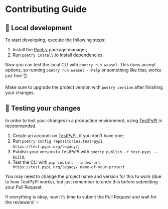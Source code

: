 # Contributing Guide

## 🚧 Local development

To start developing, execute the following steps:

1. Install the [Poetry](https://python-poetry.org/) package manager;
2. Run `poetry install` to install dependencies.

Now you can test the local CLI with `poetry run weasel`. This does accept options, so running `poetry run weasel --help` or something like that, works just fine 👌.

Make sure to upgrade the project version with `poetry version` after finishing your changes. 

## 🚀 Testing your changes

In order to test your changes in a production environment, using [TestPyPI](https://test.pypi.org/) is recommended.

1. Create an account on [TestPyPI](https://test.pypi.org/), if you don't have one;
2. Run `poetry config repositories.test-pypi https://test.pypi.org/legacy/`;
3. Publish your version to TestPyPI with `poetry publish -r test-pypi --build`.
4. Test the CLI with `pip install --index-url https://test.pypi.org/legacy/ name-of-your-project`

You may need to change the project name and version for this to work (due to how TestPyPI works), but just remember to undo this before submitting your Pull Request.

If everything is okay, now it's time to submit the Pull Request and wait for the reviewers! ✨